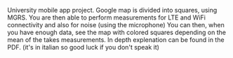 University mobile app project.
Google map is divided into squares, using MGRS.
You are then able to perform measurements for LTE and WiFi connectivity and also for noise (using the microphone)
You can then, when you have enough data, see the map with colored squares depending on the mean of the takes measurements.
In depth explenation can be found in the PDF. (it's in italian so good luck if you don't speak it)

